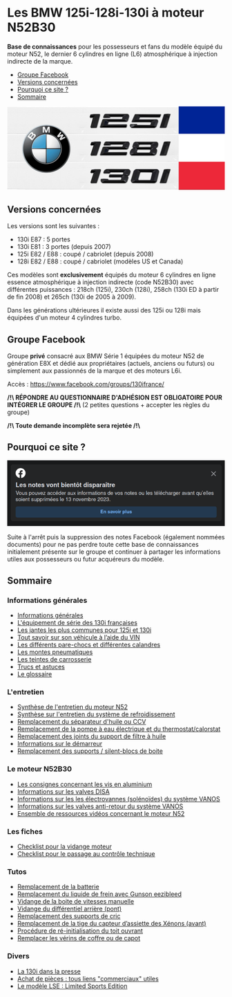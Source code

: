 # Les BMW 125i-128i-130i à moteur N52B30

**Base de connaissances** pour les possesseurs et fans du modèle équipé du moteur N52, le dernier 6 cylindres en ligne (L6) atmosphérique à injection indirecte de la marque.

- [Groupe Facebook](#groupe-facebook)
- [Versions concernées](#versions-concernées)
- [Pourquoi ce site ?](#pourquoi-ce-site-)
- [Sommaire](#sommaire)

![bannière](images/banner.jpg)

## Versions concernées

Les versions sont les suivantes :

- 130i E87 : 5 portes
- 130i E81 : 3 portes (depuis 2007)
- 125i E82 / E88 : coupé / cabriolet (depuis 2008)
- 128i E82 / E88 : coupé / cabriolet (modèles US et Canada)

Ces modèles sont **exclusivement** équipés du moteur 6 cylindres en ligne essence atmosphérique à injection indirecte (code N52B30) avec différentes puissances : 218ch (125i), 230ch (128i), 258ch (130i ED à partir de fin 2008) et 265ch (130i de 2005 à 2009).

Dans les générations ultérieures il existe aussi des 125i ou 128i mais équipées d'un moteur 4 cylindres turbo.

## Groupe Facebook

Groupe **privé** consacré aux BMW Série 1 équipées du moteur N52 de génération E8X et dédié aux propriétaires (actuels, anciens ou futurs) ou simplement aux passionnés de la marque et des moteurs L6i.

Accès  : <https://www.facebook.com/groups/130ifrance/>

**/!\\ RÉPONDRE AU QUESTIONNAIRE D'ADHÉSION EST OBLIGATOIRE POUR INTÉGRER LE GROUPE /!\\** (2 petites questions + accepter les règles du groupe)

**/!\\ Toute demande incomplète sera rejetée /!\\**

## Pourquoi ce site ?

![fb](images/facebook_notes.png)

Suite à l'arrêt puis la suppression des notes Facebook (également nommées documents) pour ne pas perdre toute cette base de connaissances initialement présente sur le groupe et continuer à partager les informations utiles aux possesseurs ou futur acquéreurs du modèle.

## Sommaire

### Informations générales

- [Informations générales](infos_gene/infos_gene.md)
- [L'équipement de série des 130i françaises](infos_gene/equipement.md)
- [Les jantes les plus communes pour 125i et 130i](infos_gene/jantes.md)
- [Tout savoir sur son véhicule à l’aide du VIN](infos_gene/vin.md)
- [Les différents pare-chocs et différentes calandres](infos_gene/parechocs.md)
- [Les montes pneumatiques](infos_gene/pneus.md)
- [Les teintes de carrosserie](infos_gene/teintes.md)
- [Trucs et astuces](infos_gene/trucs_astuces.md)
- [Le glossaire](infos_gene/glossaire.md)

### L'entretien

- [Synthèse de l'entretien du moteur N52](entretien/synthese_entretien.md)
- [Synthèse sur l'entretien du système de refroidissement](entretien/refroidissement.md)
- [Remplacement du séparateur d'huile ou CCV](entretien/CCV.md)
- [Remplacement de la pompe à eau électrique et du thermostat/calorstat](entretien/pae.md)
- [Remplacement des joints du support de filtre à huile](entretien/support_filtre_huile.md)
- [Informations sur le démarreur](entretien/demarreur.md)
- [Remplacement des supports / silent-blocs de boite](entretien/silent_blocs_BV.md)

### Le moteur N52B30

- [Les consignes concernant les vis en aluminium](moteur/vis_alu.md)
- [Informations sur les valves DISA](moteur/disa.md)
- [Informations sur les les électrovannes (solénoïdes) du système VANOS](moteur/vanos_electrovanes.md)
- [Informations sur les valves anti-retour du système VANOS](moteur/valves_antiretour.md)
- [Ensemble de ressources vidéos concernant le moteur N52](moteur/videos.md)

### Les fiches

- [Checklist pour la vidange moteur](fiches/checklist_vidange.md)
- [Checklist pour le passage au contrôle technique](fiches/checklits_ct.md)

### Tutos

- [Remplacement de la batterie](tutos/batterie.md)
- [Remplacement du liquide de frein avec Gunson eezibleed](tutos/ldf_eezibleed.md)
- [Vidange de la boite de vitesses manuelle](tutos/vidange_boite.md)
- [Vidange du différentiel arrière (pont)](tutos/vidange_pont.md)
- [Remplacement des supports de cric](tutos/supports_cric.md)
- [Remplacement de la tige du capteur d’assiette des Xénons (avant)](tutos/tige_capteur_assiette.md)
- [Procédure de ré-initialisation du toit ouvrant](tutos/toe.md)
- [Remplacer les vérins de coffre ou de capot](tutos/verins.md)

### Divers

- [La 130i dans la presse](divers/presse.md)
- [Achat de pièces : tous liens "commerciaux" utiles](divers/liens_commerciaux.md)
- [Le modèle LSE : Limited Sports Edition](divers/LSE.md)
